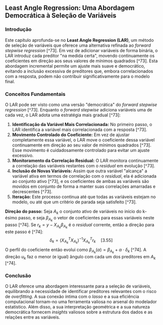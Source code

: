 ## Least Angle Regression: Uma Abordagem Democrática à Seleção de Variáveis

### Introdução
Este capítulo aprofunda-se no **Least Angle Regression (LAR)**, um método de seleção de variáveis que oferece uma alternativa refinada ao *forward stepwise regression* [^73]. Em vez de adicionar variáveis de forma binária, o LAR introduz cada preditor "na medida certa", movendo continuamente os coeficientes em direção aos seus valores de mínimos quadrados [^73]. Esta abordagem incremental permite um ajuste mais suave e democrático, evitando a inclusão excessiva de preditores que, embora correlacionados com a resposta, podem não contribuir significativamente para o modelo final.

### Conceitos Fundamentais

O LAR pode ser visto como uma versão "democrática" do *forward stepwise regression* [^73]. Enquanto o *forward stepwise* adiciona variáveis uma de cada vez, o LAR adota uma estratégia mais gradual [^73]:
1. **Identificação da Variável Mais Correlacionada:** No primeiro passo, o LAR identifica a variável mais correlacionada com a resposta [^73].
2. **Movimento Controlado do Coeficiente:** Em vez de ajustar completamente essa variável, o LAR move o coeficiente dessa variável continuamente em direção ao seu valor de mínimos quadrados [^73]. Esse movimento é cuidadosamente controlado para evitar um ajuste excessivo.
3. **Monitoramento da Correlação Residual:** O LAR monitora continuamente a correlação das variáveis restantes com o *residual* em evolução [^73].
4. **Inclusão de Novas Variáveis:** Assim que outra variável "alcança" a variável ativa em termos de correlação com o *residual*, ela é adicionada ao conjunto ativo [^73], e os coeficientes de ambas as variáveis são movidos em conjunto de forma a manter suas correlações amarradas e decrescentes [^73].
5. **Iteração:** Este processo continua até que todas as variáveis estejam no modelo, ou até que um critério de parada seja satisfeito [^73].

**Direção do passo:**
Seja $A_k$ o conjunto ativo de variáveis no início do k-ésimo passo, e seja $\beta_{A_k}$ o vetor de coeficientes para essas variáveis neste passo [^74]. Se $r_k = y - X_{A_k}\beta_{A_k}$ é o *residual* corrente, então a direção para este passo é [^74]:
$$ \delta_k = (X_{A_k}^T X_{A_k})^{-1}X_{A_k}^T r_k \quad [3.55]\ $$
O perfil do coeficiente então evolui como $\beta_{A_k}(\alpha) = \beta_{A_k} + \alpha \cdot \delta_k$ [^74].
A direção $u_k$ faz o menor (e igual) ângulo com cada um dos preditores em $A_k$ [^74].

### Conclusão

O LAR oferece uma abordagem interessante para a seleção de variáveis, equilibrando a necessidade de identificar preditores relevantes com o risco de *overfitting*. A sua conexão íntima com o *lasso* e a sua eficiência computacional tornam-no uma ferramenta valiosa no arsenal do modelador estatístico. Além disso, a sua interpretação geométrica e a sua natureza democrática fornecem *insights* valiosos sobre a estrutura dos dados e as relações entre as variáveis.
<!-- END -->